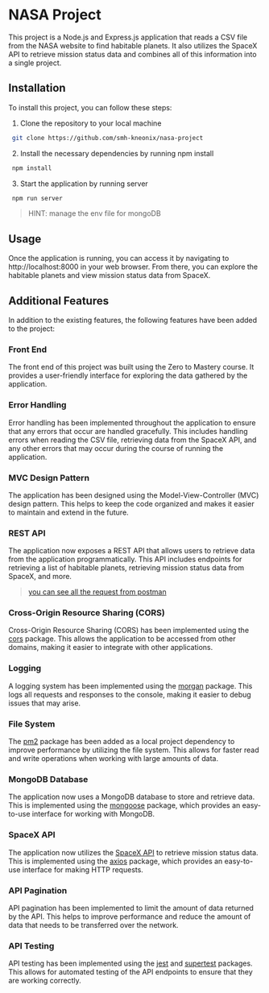 # NASA Project

This project is a Node.js and Express.js application that reads a CSV file from the NASA website to find habitable planets. It also utilizes the SpaceX API to retrieve mission status data and combines all of this information into a single project.

## Installation

To install this project, you can follow these steps:

1. Clone the repository to your local machine
```bash
 git clone https://github.com/smh-kneonix/nasa-project
 ```
2. Install the necessary dependencies by running npm install
```bash
 npm install
 ```
3. Start the application by running server
```bash
 npm run server
 ```
 > HINT: manage the env file for mongoDB

## Usage

Once the application is running, you can access it by navigating to http://localhost:8000 in your web browser. From there, you can explore the habitable planets and view mission status data from SpaceX.


## Additional Features

In addition to the existing features, the following features have been added to the project:


### Front End

The front end of this project was built using the Zero to Mastery course. It provides a user-friendly interface for exploring the data gathered by the application.


### Error Handling

Error handling has been implemented throughout the application to ensure that any errors that occur are handled gracefully. This includes handling errors when reading the CSV file, retrieving data from the SpaceX API, and any other errors that may occur during the course of running the application.

### MVC Design Pattern

The application has been designed using the Model-View-Controller (MVC) design pattern. This helps to keep the code organized and makes it easier to maintain and extend in the future.

### REST API

The application now exposes a REST API that allows users to retrieve data from the application programmatically. This API includes endpoints for retrieving a list of habitable planets, retrieving mission status data from SpaceX, and more.
><a href="https://www.postman.com/kneonix/workspace/nasa-project">you can see all the request from postman</a>

### Cross-Origin Resource Sharing (CORS)

Cross-Origin Resource Sharing (CORS) has been implemented using the <a href="https://www.npmjs.com/package/cors">cors</a> package. This allows the application to be accessed from other domains, making it easier to integrate with other applications.

### Logging

A logging system has been implemented using the <a href="https://www.npmjs.com/package/morgan">morgan</a> package. This logs all requests and responses to the console, making it easier to debug issues that may arise.

### File System

The <a href="https://www.npmjs.com/package/pm2">pm2</a> package has been added as a local project dependency to improve performance by utilizing the file system. This allows for faster read and write operations when working with large amounts of data.

### MongoDB Database

The application now uses a MongoDB database to store and retrieve data. This is implemented using the <a href="https://www.npmjs.com/package/mongoose">mongoose</a> package, which provides an easy-to-use interface for working with MongoDB.

### SpaceX API

The application now utilizes the <a href="https://github.com/r-spacex/SpaceX-API">SpaceX API</a> to retrieve mission status data. This is implemented using the <a href="https://www.npmjs.com/package/axios">axios</a> package, which provides an easy-to-use interface for making HTTP requests.

### API Pagination

API pagination has been implemented to limit the amount of data returned by the API. This helps to improve performance and reduce the amount of data that needs to be transferred over the network.

### API Testing

API testing has been implemented using the <a href="https://www.npmjs.com/package/mongoose">jest</a> and <a href="https://www.npmjs.com/package/supertest">supertest</a> packages. This allows for automated testing of the API endpoints to ensure that they are working correctly.
